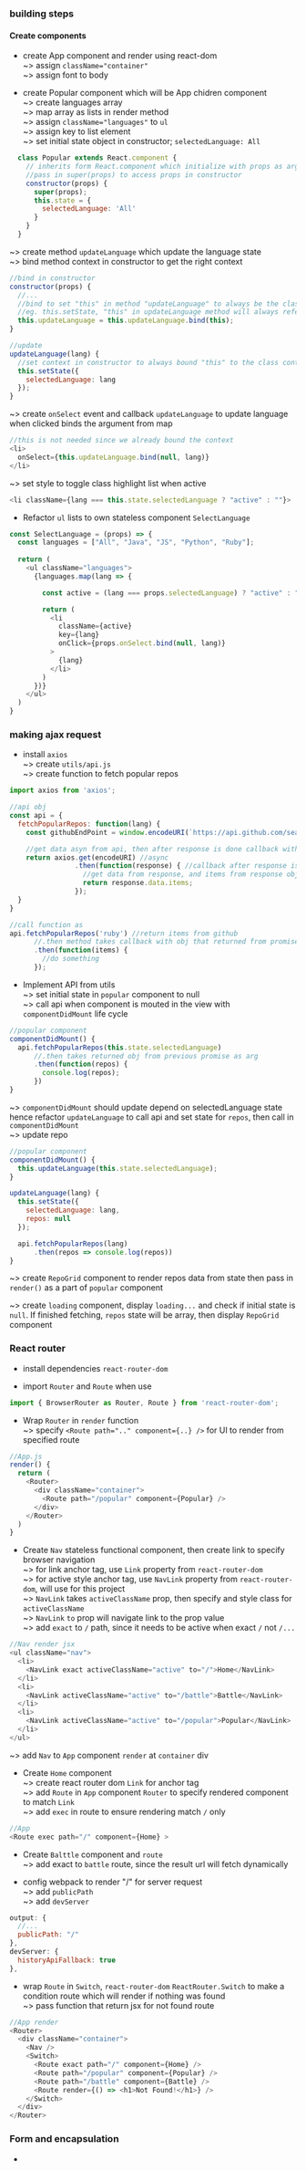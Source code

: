 ### building steps  
#### Create components
* create App component and render using react-dom  
~> assign `className="container"`  
~> assign font to body  

* create Popular component which will be App chidren component  
~> create languages array  
~> map array as lists in render method  
~> assign `className="languages"` to `ul`  
~> assign key to list element  
~> set initial state object in constructor; `selectedLanguage: All`    
```js
  class Popular extends React.component {
    // inherits form React.component which initialize with props as argument  
    //pass in super(props) to access props in constructor
    constructor(props) {
      super(props);
      this.state = {
        selectedLanguage: 'All'
      }
    }
  }
```
~> create method `updateLanguage` which update the language state  
~> bind method context in constructor to get the right context  
```js
//bind in constructor
constructor(props) {
  //...
  //bind to set "this" in method "updateLanguage" to always be the class
  //eg. this.setState, "this" in updateLanguage method will always refer to its class; Popular
  this.updateLanguage = this.updateLanguage.bind(this);
}

//update
updateLanguage(lang) {
  //set context in constructor to always bound "this" to the class context
  this.setState({
    selectedLanguage: lang
  });
}
```

~> create `onSelect` event and callback `updateLanguage` to update language when clicked binds the argument from map   
```js
//this is not needed since we already bound the context  
<li>
  onSelect={this.updateLanguage.bind(null, lang)}
</li>
```

~> set style to toggle class highlight list when active  
```js
<li className={lang === this.state.selectedLanguage ? "active" : ""}>
```

* Refactor `ul` lists to own stateless component `SelectLanguage`  
```js
const SelectLanguage = (props) => {
  const languages = ["All", "Java", "JS", "Python", "Ruby"];
  
  return (
    <ul className="languages">
      {languages.map(lang => {

        const active = (lang === props.selectedLanguage) ? "active" : "";

        return (
          <li
            className={active} 
            key={lang}
            onClick={props.onSelect.bind(null, lang)}
          >
            {lang}
          </li>
        )
      })}
    </ul>
  )
}
```

### making ajax request  
* install `axios`  
~> create `utils/api.js`  
~> create function to fetch popular repos  
```js
import axios from 'axios';

//api obj
const api = {
  fetchPopularRepos: function(lang) {
    const githubEndPoint = window.encodeURI(`https://api.github.com/search/repositories?q=stars:>1+language:${lang}&sort=star&order=desc&type=Repositories`);

    //get data asyn from api, then after response is done callback with response as argument 
    return axios.get(encodeURI) //async
                .then(function(response) { //callback after response is done
                  //get data from response, and items from response obj
                  return response.data.items;
                });
  }
}

//call function as 
api.fetchPopularRepos('ruby') //return items from github
      //.then method takes callback with obj that returned from promise as arg
      .then(function(items) {
        //do something
      });
```

* Implement API from utils  
~> set initial state in `popular` component to null  
~> call api when component is mouted in the view with  `componentDidMount` life cycle  
```js
//popular component
componentDidMount() {
  api.fetchPopularRepos(this.state.selectedLanguage)
      //.then takes returned obj from previous promise as arg   
      .then(function(repos) {
        console.log(repos);
      })
}
```

~> `componentDidMount` should update depend on selectedLanguage state hence refactor `updateLanguage` to call api and set state for `repos`, then call in `componentDidMount`   
~> update repo
```js
//popular component
componentDidMount() {
  this.updateLanguage(this.state.selectedLanguage);
}

updateLanguage(lang) {
  this.setState({
    selectedLanguage: lang,
    repos: null
  });

  api.fetchPopularRepos(lang)
      .then(repos => console.log(repos))
}
```

~> create `RepoGrid` component to render repos data from state then pass in `render()` as a part of `popular` component  

~> create `loading` component, display `loading...` and check if initial state is `null`. If finished fetching, `repos` state will be array, then display `RepoGrid` component  

### React router  
* install dependencies `react-router-dom`  

* import `Router` and `Route` when use  
```js
import { BrowserRouter as Router, Route } from 'react-router-dom';
```

* Wrap `Router` in `render` function  
~> specify `<Route path=".." component={..} />` for UI to render from specified route  
```js
//App.js
render() {
  return (
    <Router>
      <div className="container">
        <Route path="/popular" component={Popular} />
      </div>
    </Router>
  )
}
```

* Create `Nav` stateless functional component, then create link to specify browser navigation    
~> for link anchor tag, use `Link` property from `react-router-dom`  
~> for active style anchor tag, use `NavLink` property from `react-router-dom`, will use for this project  
~> `NavLink` takes `activeClassName` prop, then specify and style class for `activeClassName`  
~> `NavLink` `to` prop will navigate link to the prop value  
~> add `exact` to `/` path, since it needs to be active when exact `/` not `/...`  
```js
//Nav render jsx
<ul className="nav">
  <li>
    <NavLink exact activeClassName="active" to="/">Home</NavLink>
  </li>
  <li>
    <NavLink activeClassName="active" to="/battle">Battle</NavLink>
  </li>
  <li>
    <NavLink activeClassName="active" to="/popular">Popular</NavLink>
  </li>
</ul>
```  

~> add `Nav` to `App` component `render` at `container` div  

* Create `Home` component  
~> create react router dom `Link` for anchor tag  
~> add `Route` in `App` component `Router` to specify rendered component to match `Link`  
~> add `exec` in route to ensure rendering match `/` only  
```js
//App
<Route exec path="/" component={Home} >
```

* Create `Balttle` component and `route`  
~> add exact to `battle` route, since the result url will fetch dynamically  

* config webpack to render "/" for server request  
~> add `publicPath`  
~> add `devServer`  
```js
output: {
  //...
  publicPath: "/"
},
devServer: {
  historyApiFallback: true
},
```  

* wrap `Route` in `Switch`, `react-router-dom` `ReactRouter.Switch` to make a condition route which will render if nothing was found  
~> pass function that return jsx for not found route  
```js
//App render
<Router>
  <div className="container">
    <Nav />
    <Switch>
      <Route exact path="/" component={Home} />
      <Route path="/popular" component={Popular} />
      <Route path="/battle" component={Battle} />
      <Route render={() => <h1>Not Found!</h1>} />
    </Switch>
  </div>
</Router>
```

### Form and encapsulation  
* 